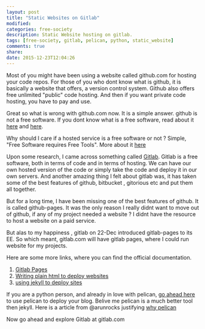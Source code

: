 ```yaml
---
layout: post
title: "Static Websites on Gitlab"
modified:
categories: free-society
description: Static Website hosting on gitlab.
tags: [free-society, gitlab, pelican, python, static_website]
comments: true
share:
date: 2015-12-23T12:04:26
---
```


Most of you might have been using a website called github.com for hosting your code repos. For those of you who dont know what is github, it is basically a website that offers, a version control system. Github also offers free unlimited "public" code hosting. And then if you want private code hosting, you have to pay and use.

Great so what is wrong with github.com now.
It is a simple answer. github is not a free software. If you dont know what is a free software, read about it [here](http://www.gnu.org/philosophy/free-sw.en.html) and [here](http://www.fsf.org/about/what-is-free-software).

Why should I care if a hosted service is a free software or not ?
Simple, "Free Software requires Free Tools". More about it [here](https://mako.cc/writing/hill-free_tools.html)

Upon some research, I came across something called [Gitlab](https://gitlab.com). Gitlab is a free software, both in terms of code and in terms of hosting. We can have our own hosted version of the code or simply take the code and deploy it in our own servers. And another amazing thing I felt about gitlab was, it has taken some of the best features of github, bitbucket , gitorious etc and put them all together.

But for a long time, I have been missing one of the best features of github. It is called github-pages. It was the only reason I really didnt want to move out of github, if any of my project needed a website ? I didnt have the resource to host a website on a paid service. 

But alas to my happiness , gitlab on 22-Dec introduced gitlab-pages to its EE. So which meant, gitlab.com will have gitlab pages, where I could run website for my projects.

Here are some more links, where you can find the official documentation.

1. [Gitlab Pages](http://doc.gitlab.com/ee/pages/README.html)
2. [Writing plain html to deploy websites](https://gitlab.com/gitlab-examples/pages-plain-html)
3. [using jekyll to deploy sites](https://gitlab.com/gitlab-examples/pages-plain-html)

If you are a python person, and already in love with pelican, [go ahead here](/free-society/2015/12/23/introducing-gitlab-pages/,"link") to use pelican to deploy your blog.
Belive me pelican is a much better tool then jekyll. Here is a article from @arunrocks justifying [why pelican](http://arunrocks.com/moving-blogs-to-pelican/)


Now go ahead and explore Gitlab at gitlab.com